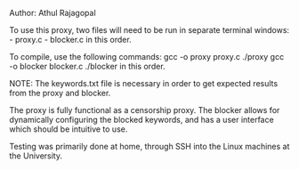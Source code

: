 Author: Athul Rajagopal

To use this proxy, two files will need to be run in separate terminal windows:
    - proxy.c
    - blocker.c
in this order. 

To compile, use the following commands:
    gcc -o proxy proxy.c
    ./proxy
    gcc -o blocker blocker.c
    ./blocker
in this order.

NOTE: The keywords.txt file is necessary in order to get expected results from the proxy and blocker.

The proxy is fully functional as a censorship proxy. The blocker allows for dynamically configuring the blocked keywords, and has a
user interface which should be intuitive to use.

Testing was primarily done at home, through SSH into the Linux machines at the University.
